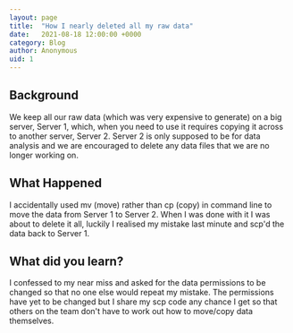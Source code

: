 ```yaml
---
layout: page
title:  "How I nearly deleted all my raw data"
date:   2021-08-18 12:00:00 +0000
category: Blog
author: Anonymous
uid: 1
---
```



## Background
We keep all our raw data (which was very expensive to generate) on a big server, Server 1, which, when you need to use it requires copying it across to another server, Server 2. Server 2 is only supposed to be for data analysis and we are encouraged to delete any data files that we are no longer working on.

## What Happened
I accidentally used mv (move) rather than cp (copy) in command line to move the data from Server 1 to Server 2. When I was done with it I was about to delete it all, luckily I realised my mistake last minute and scp'd the data back to Server 1.

## What did you learn?
I confessed to my near miss and asked for the data permissions to be changed so that no one else would repeat my mistake. The permissions have yet to be changed but I share my scp code any chance I get so that others on the team don't have to work out how to move/copy data themselves.
